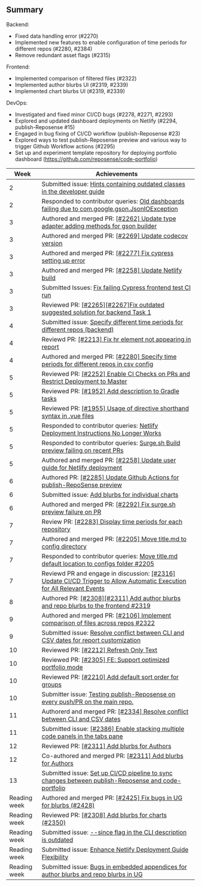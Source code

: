 ## Summary
Backend:
- Fixed data handling error (#2270)
- Implemented new features to enable configuration of time periods for different repos (#2280, #2384)
- Remove redundant asset flags (#2315)

Frontend:
- Implemented comparison of filtered files (#2322)
- Implemented author blurbs UI (#2319, #2339)
- Implemented chart blurbs UI (#2319, #2339)

DevOps:
- Investigated and fixed minor CI/CD bugs (#2278, #2271, #2293)
- Explored and updated dashboard deployments on Netlify (#2294, publish-Reposense #15)
- Engaged in bug fixing of CI/CD workflow (publish-Reposense #23)
- Explored ways to test publish-Reposense preview and various way to trigger Github Workflow actions (#2295)
- Set up and experiment template repository for deploying portfolio dashboard (https://github.com/reposense/code-portfolio)

| Week | Achievements                                             |
|------|----------------------------------------------------------|
| 2    | Submitted issue: [Hints containing outdated classes in the developer guide](https://github.com/reposense/RepoSense/issues/2267)|
| 2    | Responded to contributor queries: [Old dashboards failing due to com.google.gson.JsonIOException](https://github.com/reposense/RepoSense/issues/2262)|
| 3    | Authored and merged PR: [[#2262] Update type adapter adding methods for gson builder](https://github.com/reposense/RepoSense/pull/2270)|
| 3    | Authored and merged PR: [[#2269] Update codecov version ](https://github.com/reposense/RepoSense/pull/2271)|
| 3    | Authored and merged PR: [[#2277] Fix cypress setting up error](https://github.com/reposense/RepoSense/pull/2278)|
| 3    | Authored and merged PR: [[#2258] Update Netlify build](https://github.com/reposense/publish-RepoSense/pull/15) |
| 3    | Submitted Issues: [Fix failing Cypress frontend test CI run ](https://github.com/reposense/RepoSense/issues/2277)|
| 3    | Reviewed PR: [[#2265][#2267]Fix outdated suggested solution for backend Task 1](https://github.com/reposense/RepoSense/pull/2268)|
| 4    | Submitted issue: [Specify different time periods for different repos (backend) ](https://github.com/reposense/RepoSense/issues/2280)|
| 4    | Reviewd PR: [[#2213] Fix hr element not appearing in report](https://github.com/reposense/RepoSense/pull/2279)|
| 4    | Authored and merged PR: [[#2280] Specify time periods for different repos in csv config](https://github.com/reposense/RepoSense/pull/2281) |
| 5    | Reviewed PR: [[#2252] Enable CI Checks on PRs and Restrict Deployment to Master](https://github.com/reposense/publish-RepoSense/pull/20) |
| 5    | Reviewed PR: [[#1952] Add description to Gradle tasks](https://github.com/reposense/RepoSense/pull/2288) |
| 5    | Reviewed PR: [[#1955] Usage of directive shorthand syntax in .vue files](https://github.com/reposense/RepoSense/pull/2290) |
| 5    | Responded to contributor queries: [Netlify Deployment Instructions No Longer Works](https://github.com/reposense/RepoSense/issues/2258) |
| 5    | Responded to contributor queries: [Surge.sh Build preview failing on recent PRs](https://github.com/reposense/RepoSense/issues/2292)  |
| 5    | Authored and merged PR: [[#2258] Update user guide for Netlify deployment](https://github.com/reposense/RepoSense/pull/2294) |
| 6    | Authored PR: [[#2285] Update Github Actions for publish-RepoSense preview](https://github.com/reposense/RepoSense/pull/2295) |
| 6    | Submitted issue: [Add blurbs for individual charts](https://github.com/reposense/RepoSense/issues/2308) |
| 6    | Authored and merged PR: [[#2292] Fix surge.sh preview failure on PR](https://github.com/reposense/RepoSense/pull/2293) |
| 7    | Review PR: [[#2283] Display time periods for each repository](https://github.com/reposense/RepoSense/pull/2303) |
| 7    | Authored and merged PR: [[#2205] Move title.md to config directory](https://github.com/reposense/RepoSense/pull/2315) |
| 7    | Responded to contributor queries: [Move title.md default location to configs folder #2205](https://github.com/reposense/RepoSense/issues/2205) |
| 7    | Reviewd PR and engage in discussion: [[#2316] Update CI/CD Trigger to Allow Automatic Execution for All Relevant Events](https://github.com/reposense/publish-RepoSense/pull/23) |
| 8    | Authored PR: [[#2308][#2311] Add author blurbs and repo blurbs to the frontend #2319](https://github.com/reposense/RepoSense/pull/2319) | 
| 9    | Authored and merged PR: [[#2106] Implement comparison of files across repos #2322](https://github.com/reposense/RepoSense/pull/2322) |
| 9    | Submitted issue: [Resolve conflict between CLI and CSV dates for report customization](https://github.com/reposense/RepoSense/issues/2334) |
| 10   | Reviewed PR: [[#2212] Refresh Only Text](https://github.com/reposense/RepoSense/pull/2338) |
| 10   | Reviewed PR: [[#2305] FE: Support optimized portfolio mode](https://github.com/reposense/RepoSense/pull/2320) |
| 10   | Reviewed PR: [[#2210] Add default sort order for groups](https://github.com/reposense/RepoSense/pull/2331) |
| 10   | Submitter issue: [Testing publish-Reposense on every push/PR on the main repo.](https://github.com/reposense/RepoSense/issues/2384) |
| 11   | Authorerd and merged PR: [[#2334] Resolve conflict between CLI and CSV dates](https://github.com/reposense/RepoSense/pull/2340) |
| 11   | Submitted issue: [[#2386] Enable stacking multiple code panels in the tabs pane](https://github.com/reposense/RepoSense/issues/2386) |
| 12   | Reviewed PR: [[#2311] Add blurbs for Authors](https://github.com/reposense/RepoSense/pull/2339) |
| 12   | Co-authored and merged PR: [[#2311] Add blurbs for Authors](https://github.com/reposense/RepoSense/pull/2339) |
| 13   | Submitted issue: [Set up CI/CD pipeline to sync changes between publish-Reposense and code-portfolio](https://github.com/reposense/RepoSense/issues/2417) |
| Reading week | Authored and merged PR: [[#2425] Fix bugs in UG for blurbs (#2428)](https://github.com/reposense/RepoSense/pull/2428) | 
| Reading week | Reviewed PR: [[#2308] Add blurbs for charts (#2350)](https://github.com/reposense/RepoSense/pull/2350) | 
| Reading week | Submitted issue: [--since flag in the CLI description is outdated](https://github.com/reposense/RepoSense/issues/2427) |
| Reading week | Submitted issue: [Enhance Netlify Deployment Guide Flexibility](https://github.com/reposense/RepoSense/issues/2421) |
| Reading week | Submitted issue: [Bugs in embedded appendices for author blurbs and repo blurbs in UG](https://github.com/reposense/RepoSense/issues/2426) | 